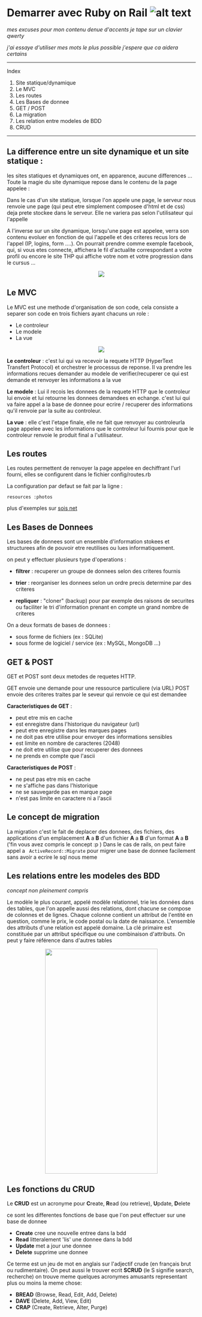 # Demarrer avec Ruby on Rail ![alt text](https://camo.githubusercontent.com/fe28cc8bfdfb725e588eff149961eb3dfe4101fc/68747470733a2f2f75706c6f61642e77696b696d656469612e6f72672f77696b6970656469612f636f6d6d6f6e732f7468756d622f362f36322f527562795f4f6e5f5261696c735f4c6f676f2e7376672f32303070782d527562795f4f6e5f5261696c735f4c6f676f2e7376672e706e67)
<p><em>mes excuses pour mon contenu denue d'accents je tape sur un clavier qwerty</em></p>
<p><em>j'ai essaye d'utiliser mes mots le plus possible j'espere que ca aidera certains</em></p>

<hr>
 
Index
<ol>
	<li>Site statique/dynamique</li>
	<li>Le MVC</li>
	<li>Les routes</li>
	<li>Les Bases de donnee</li>
	<li>GET / POST</li>
	<li>La migration</li>
	<li>Les relation entre modeles de BDD</li>
	<li>CRUD</li>
</ol>

<hr>

La difference entre un site dynamique et un site statique :
----------------------------------------------------------

les sites statiques et dynamiques ont, en apparence, aucune differences ...
Toute la magie du site dynamique repose dans le contenu de la page appelee :

Dans le cas d'un site statique, lorsque l'on appele une page, le serveur nous renvoie une page (qui peut etre simplement composee d'html et de css) deja prete stockee dans le serveur. Elle ne variera pas selon l'utilisateur qui l'appelle

A l'inverse sur un site dynamique, lorsqu'une page est appelee, verra son contenu evoluer en fonction de qui l'appelle et des criteres recus lors de l'appel (IP, logins, form ....).
On pourrait prendre comme exemple facebook, qui, si vous etes connecte, affichera le fil d'actualite correspondant a votre profil ou encore le site THP qui affiche votre nom et votre progression dans le cursus ...

<p align="center"><img src ="https://svennd.be/wp-content/uploads/2015/07/25436088-1.png" /></p>



Le MVC
-------

Le MVC est une methode d'organisation de son code, cela consiste a separer son code en trois fichiers ayant chacuns un role :

 - Le controleur
 - Le modele
 - La vue

<p align="center"><img  src="http://www.script-tutorials.com/demos/497/MVC.png" /></p>

__Le controleur__ : c'est lui qui va recevoir la requete HTTP (HyperText Transfert Protocol) et orchestrer le processus de reponse. Il va prendre les informations recues demander au modele de verifier/recuperer ce qui est demande et renvoyer les informations a la vue

__Le modele__ : Lui il recois les donnees de la requete HTTP que le controleur lui envoie et lui retourne les donnees demandees en echange. c'est lui qui va faire appel a la base de donnee pour ecrire / recuperer des informations qu'il renvoie par la suite au controleur.

__La vue__ : elle c'est l'etape finale, elle ne fait que renvoyer au controleurla page appelee avec les informations que le controleur lui fournis pour que le controleur renvoie le produit final a l'utilisateur.


Les routes
----------

Les routes permettent de renvoyer la page appelee en dechiffrant l'url fourni, elles se configurent dans le fichier config/routes.rb 

La configuration par defaut se fait par la ligne :


	resources :photos

plus d'exemples sur [sois net](https://www.sois-net.fr/routes-ruby-on-rails/)



Les Bases de Donnees
--------------------

Les bases de donnees sont un ensemble d'information stokees et structurees afin de pouvoir etre reutilises ou lues informatiquement.

on peut y effectuer plusieurs type d'operations :

- __filtrer__ : recuperer un groupe de donnees selon des criteres fournis 

- __trier__ : reorganiser les donnees selon un ordre precis determine par des criteres

- __repliquer__ : "cloner" (backup) pour par exemple des raisons de securites ou faciliter le tri d'information prenant en compte un grand nombre de criteres

On a deux formats de bases de donnees : 
 - sous forme de fichiers (ex : SQLite)
 - sous forme de logiciel / service (ex : MySQL, MongoDB ...)

GET & POST
----------

GET et POST sont deux metodes de requetes HTTP.

GET envoie une demande pour une ressource particuliere (via URL)
POST envoie des criteres traites par le seveur qui renvoie ce qui est demandee

__Caracteristiques de GET__ :

- peut etre mis en cache
- est enregistre dans l'historique du navigateur (url)
- peut etre enregistre dans les marques pages
- ne doit pas etre utilise pour envoyer des informations sensibles
- est limite en nombre de caracteres (2048)
- ne doit etre utilise que pour recuperer des donnees
- ne prends en compte que l'ascii

__Caracteristiques de POST__ :

- ne peut pas etre mis en cache
- ne s'affiche pas dans l'historique
- ne se sauvegarde pas en marque page
- n'est pas limite en caractere ni a l'ascii

Le concept de migration
-----------------------

La migration c'est le fait de deplacer des donnees, des fichiers, des applications d'un emplacement __A__ a __B__ d'un fichier __A__ a __B__ d'un format __A__ a __B__ ('fin vous avez compris le concept :p )
Dans le cas de rails, on peut faire appel a ``` ActiveRecord::Migrate```
pour migrer une base de donnee facilement sans avoir a ecrire le sql nous meme 
<br >



Les relations entre les modeles des BDD
---------------------------------------

*concept non pleinement compris*

Le modèle le plus courant, appelé modèle relationnel, trie les données dans des tables, que l'on appelle aussi des relations, dont chacune se compose de colonnes et de lignes. Chaque colonne contient un attribut de l'entité en question, comme le prix, le code postal ou la date de naissance. L'ensemble des attributs d'une relation est appelé domaine. La clé primaire est constituée par un attribut spécifique ou une combinaison d'attributs. On peut y faire référence dans d'autres tables

<p align="center"><img height="600px" width="300px" src="https://d2slcw3kip6qmk.cloudfront.net/marketing/pages/chart/seo/database/discovery/relational-model.svg" /></p>


Les fonctions du CRUD
---------------------

<p>Le <strong>CRUD</strong> est un acronyme pour <strong>C</strong>reate, <strong>R</strong>ead (ou retrieve), <strong>U</strong>pdate, <strong>D</strong>elete </p>

ce sont les differentes fonctions de base que l'on peut effectuer sur une base de donnee 

- __Create__ cree une nouvelle entree dans la bdd
- __Read__ litteralement 'lis' une donnee dans la bdd
- __Update__ met a jour une donnee 
- __Delete__ supprime une donnee

Ce terme est un jeu de mot en anglais sur l'adjectif crude (en français brut ou rudimentaire).
On peut aussi le trouver ecrit __SCRUD__ (le S signifie search, recherche)
on trouve meme quelques acronymes amusants representant plus ou moins la meme chose:

- __BREAD__ (Browse, Read, Edit, Add, Delete)
- __DAVE__ (Delete, Add, View, Edit)
- __CRAP__ (Create, Retrieve, Alter, Purge)